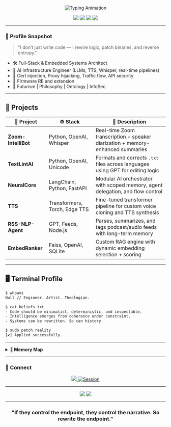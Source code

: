 <p align="center">
  <img src="https://readme-typing-svg.demolab.com?font=Fira+Code&size=26&pause=1000&color=F7F7F7&center=true&width=435&lines=Systems+Engineer;AI+Architect;Deus+Ex+Human+Revolution+IRL;" alt="Typing Animation" />
</p>

<p align="center">
  <img src="https://img.shields.io/badge/AI-ConsciousMemory-blueviolet?style=flat-square&logo=OpenAI&logoColor=white" />
  <img src="https://img.shields.io/badge/Theology-Transcendentalism-orange?style=flat-square&logo=ApacheSpark" />
  <img src="https://img.shields.io/badge/Stack-FullSystemHack-green?style=flat-square&logo=linux" />
  <img src="https://img.shields.io/badge/DeusEx-Modder-critical?style=flat-square&logo=UnrealEngine" />
</p>

---
### 🧠 Profile Snapshot

> "I don’t just write code — I rewire logic, patch binaries, and reverse entropy."

- 🛠️ Full-Stack & Embedded Systems Architect  
- 🤖 AI Infrastructure Engineer (LLMs, TTS, Whisper, real-time pipelines)  
- 🔐 Cert injection, Proxy hijacking, Traffic flow, API security
- 📡 Firmware RE and extension
- 🧬 Futurism | Philosophy | Ontology | InfoSec

---

## 🧬 Projects
<div align="center">
  
| 🧠 Project          | ⚙️ Stack                        | 📌 Description                                                                |
|----------------------|---------------------------------|--------------------------------------------------------------------------------|
| **Zoom-IntelliBot**  | Python, OpenAI, Whisper         | Real-time Zoom transcription + speaker diarization + memory-enhanced summaries |
| **TextLintAI**       | Python, OpenAI, Unicode         | Formats and corrects `.txt` files across languages using GPT for editing logic |
| **NeuralCore**       | LangChain, Python, FastAPI      | Modular AI orchestrator with scoped memory, agent delegation, and flow control |
| **TTS**              | Transformers, Torch, Edge TTS   | Fine-tuned transformer pipeline for custom voice cloning and TTS synthesis     |
| **RSS-NLP-Agent**    | GPT, Feeds, Node.js             | Parses, summarizes, and tags podcast/audio feeds with long-term memory         |
| **EmbedRanker**      | Faiss, OpenAI, SQLite           | Custom RAG engine with dynamic embedding selection + scoring                   |


</div>

---

##  🖥️  Terminal Profile

```bash
$ whoami
Null // Engineer. Artist. Theologian.

$ cat beliefs.txt
- Code should be minimalist, deterministic, and inspectable.
- Intelligence emerges from coherence under constraint.
- Systems can be rewritten. So can history.

$ sudo patch reality
[✔] Applied successfully.
````

---
<details>
<summary><strong>👤 Memory Map</strong></summary>

▶️ View interactive Memory map:  
[![Click to view](./docs/assets/memory_map_preview.png)](https://dont-copy-that-floppy.github.io/dont-copy-that-floppy/docs/memory_map.html)

> Transcendental → Axioms → First Principles → Architecture → Feedback → ∞
</details>

---

### 📡 Connect

<p align="center">
  <a href="mailto:3112680+Dont-Copy-That-Floppy@users.noreply.github.com">
    <img src="https://img.shields.io/badge/email-grey?style=for-the-badge&logo=email">
  </a>
  <a href="https://session.org/057663ebb8f0efcb2028d04768400695a9e75e7cc54f8063244c8cddc7ec534417">
    <img src="https://img.shields.io/badge/session-dm-green?style=for-the-badge&logo=Session" alt="Session">
  </a>
</p>

---

<div align="center">
  <img src="https://github-readme-stats.vercel.app/api?username=dont-copy-that-floppy&count_private=true&include_all_commits=true&show_icons=true&theme=tokyonight&hide=issues" />
  <img src="https://github-readme-stats.vercel.app/api/top-langs/?username=dont-copy-that-floppy&include_all_commits=true&count_private=true&layout=compact&theme=tokyonight" />
</div>

---

<h3 align="center">"If they control the endpoint, they control the narrative. So rewrite the endpoint."</h3>
